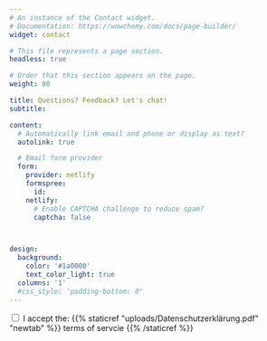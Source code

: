 ```yaml
---
# An instance of the Contact widget.
# Documentation: https://wowchemy.com/docs/page-builder/
widget: contact

# This file represents a page section.
headless: true

# Order that this section appears on the page.
weight: 80

title: Questions? Feedback? Let's chat!
subtitle:

content:
  # Automatically link email and phone or display as text?
  autolink: true

  # Email form provider
  form:
    provider: netlify
    formspree:
      id: 
    netlify:
      # Enable CAPTCHA challenge to reduce spam?
      captcha: false



design:
  background:
    color: '#1a0000'
    text_color_light: true
  columns: '1'
  #css_style: 'padding-bottom: 0'
---
```


<form>
  <input type="checkbox" id="consent" name="consent" > 
  <label for="consent">
  I accept the: {{% staticref "uploads/Datenschutzerklärung.pdf" "newtab" %}} terms of servcie {{% /staticref %}}
  </label>
  </input>
</form>